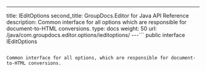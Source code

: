 ---
title: IEditOptions
second_title: GroupDocs.Editor for Java API Reference
description: Common interface for all options which are responsible for document-to-HTML conversions.
type: docs
weight: 50
url: /java/com.groupdocs.editor.options/ieditoptions/
---```
public interface IEditOptions
```

Common interface for all options, which are responsible for document-to-HTML conversions.
